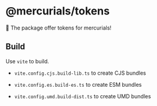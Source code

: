 # @mercurials/tokens

🚀 The package offer tokens for mercurials!

## Build

Use `vite` to build.

- `vite.config.cjs.build-lib.ts` to create CJS bundles

- `vite.config.es.build-es.ts` to create ESM bundles

- `vite.config.umd.build-dist.ts` to create UMD bundles